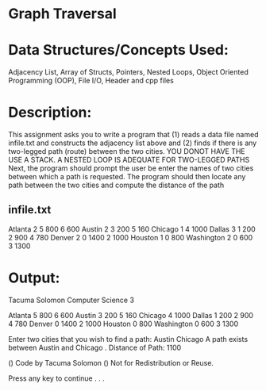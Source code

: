 
Graph Traversal
===============


Data Structures/Concepts Used:
==============================
Adjacency List, Array of Structs, Pointers, Nested Loops,
Object Oriented Programming (OOP), File I/O, Header and cpp files


Description:
============
This assignment asks you to write a program that 
	(1) reads a data file named infile.txt and constructs the adjacency list above and 
	(2) finds if there is any two-legged path (route) between the two cities.
YOU DONOT HAVE THE USE A STACK. A NESTED LOOP IS ADEQUATE FOR TWO-LEGGED PATHS
Next, the program should prompt the user be enter the names of two cities 
between which a path is requested. The program should then locate any path 
between the two cities and compute the distance of the path

infile.txt
----------
Atlanta 2 5 800   6 600
Austin  2 3 200 5 160
Chicago 1 4 1000
Dallas 3 1 200 2 900 4 780
Denver 2 0 1400 2 1000
Houston 1 0 800
Washington 2 0 600 3 1300


Output:
=======
Tacuma Solomon
Computer Science 3

Atlanta 5 800 6 600
Austin 3 200 5 160
Chicago 4 1000
Dallas 1 200 2 900 4 780
Denver 0 1400 2 1000
Houston 0 800
Washington 0 600 3 1300


Enter two cities that you wish to find a path: Austin Chicago
A path exists between Austin and Chicago .
Distance of Path: 1100



() Code by Tacuma Solomon
() Not for Redistribution or Reuse.

Press any key to continue . . .